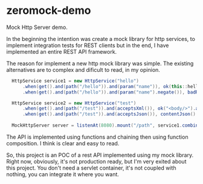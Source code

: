 # zeromock-demo

Mock Http Server demo.

In the beginning the intention was create a mock library for http services, to implement integration tests for REST clients but in the end, I have implemented an entire REST API framework.

The reason for implement a new http mock library was simple. The existing alternatives are to complex and dificult to read, in my opinion.

```java
  HttpService service1 = new HttpService("hello")
      .when(get().and(path("/hello")).and(param("name")), ok(this::helloWorld))
      .when(get().and(path("/hello")).and(param("name").negate()), badRequest("missing parameter name"));

  HttpService service2 = new HttpService("test")
      .when(get().and(path("/test")).and(acceptsXml()), ok("<body/>").andThen(contentXml()))
      .when(get().and(path("/test")).and(acceptsJson()), contentJson().compose(ok("{ }")));
  
  MockHttpServer server = listenAt(8080).mount("/path", service1.combine(service2));

```

The API is implemented using functions and chaining then using function composition. I think is clear and easy to read.

So, this project is an POC of a rest API implemented using my mock library. Right now, obviously, it's not production ready, but I'm very exited about this project. You don't need a servlet container, it's not coupled with nothing, you can integrate it where you want.
